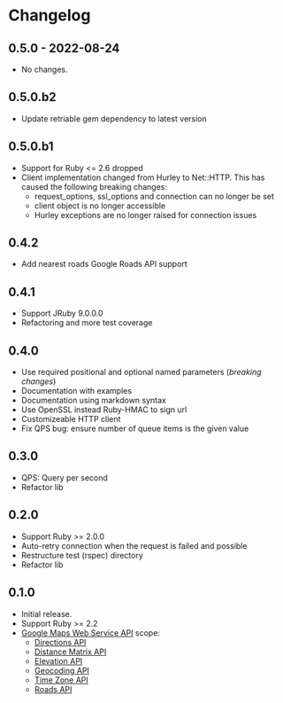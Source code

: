 # Changelog

## 0.5.0 - 2022-08-24

* No changes.

## 0.5.0.b2

* Update retriable gem dependency to latest version

## 0.5.0.b1

* Support for Ruby <= 2.6 dropped
* Client implementation changed from Hurley to Net::HTTP. This has caused the following breaking changes:
    * request_options, ssl_options and connection can no longer be set
    * client object is no longer accessible
    * Hurley exceptions are no longer raised for connection issues

## 0.4.2

* Add nearest roads Google Roads API support

## 0.4.1

* Support JRuby 9.0.0.0
* Refactoring and more test coverage

## 0.4.0

* Use required positional and optional named parameters (_breaking changes_)
* Documentation with examples
* Documentation using markdown syntax
* Use OpenSSL instead Ruby-HMAC to sign url
* Customizeable HTTP client
* Fix QPS bug: ensure number of queue items is the given value

## 0.3.0

* QPS: Query per second
* Refactor lib

## 0.2.0

* Support Ruby >= 2.0.0
* Auto-retry connection when the request is failed and possible
* Restructure test (rspec) directory
* Refactor lib

## 0.1.0

* Initial release.
* Support Ruby >= 2.2
* [Google Maps Web Service API](https://developers.google.com/maps/documentation/webservices/) scope:
    - [Directions API](https://developers.google.com/maps/documentation/directions/)
    - [Distance Matrix API](https://developers.google.com/maps/documentation/distancematrix/)
    - [Elevation API](https://developers.google.com/maps/documentation/elevation/)
    - [Geocoding API](https://developers.google.com/maps/documentation/geocoding/)
    - [Time Zone API](https://developers.google.com/maps/documentation/timezone/)
    - [Roads API](https://developers.google.com/maps/documentation/roads/)
